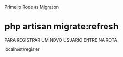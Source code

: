 Primeiro Rode as Migration

# php artisan migrate:refresh

PARA REGISTRAR UM NOVO USUARIO ENTRE NA ROTA

localhost/register
